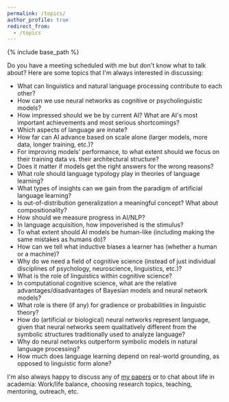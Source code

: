 ```yaml
---
permalink: /topics/
author_profile: true
redirect_from:
  - /topics
---
```


{% include base_path %}

Do you have a meeting scheduled with me but don't know what to talk about? Here are some topics that I'm always interested in discussing:


- What can linguistics and natural language processing contribute to each other?
- How can we use neural networks as cognitive or psycholinguistic models?
- How impressed should we be by current AI? What are AI's most important achievements and most serious shortcomings?
- Which aspects of language are innate?
- How far can AI advance based on scale alone (larger models, more data, longer training, etc.)?
- For improving models' performance, to what extent should we focus on their training data vs. their architectural structure?
- Does it matter if models get the right answers for the wrong reasons?
- What role should language typology play in theories of language learning?
- What types of insights can we gain from the paradigm of artificial language learning?
- Is out-of-distribution generalization a meaningful concept? What about compositionality?
- How should we measure progress in AI/NLP?
- In language acquisition, how impoverished is the stimulus?
- To what extent should AI models be human-like (including making the same mistakes as humans do)?
- How can we tell what inductive biases a learner has (whether a human or a machine)?
- Why do we need a field of cognitive science (instead of just individual disciplines of psychology, neuroscience, linguistics, etc.)?
- What is the role of linguistics within cognitive science?
- In computational cognitive science, what are the relative advantages/disadvantages of Bayesian models and neural network models?
- What role is there (if any) for gradience or probabilities in linguistic theory?
- How do (artificial or biological) neural networks represent language, given that neural networks seem qualitatively different from the symbolic structures traditionally used to analyze language?
- Why do neural networks outperform symbolic models in natural language processing?
- How much does language learning depend on real-world grounding, as opposed to linguistic form alone?

I'm also always happy to discuss any of [my papers](https://rtmccoy.com/pubs/) or to chat about life in academia: Work/life balance, choosing research topics, teaching, mentoring, outreach, etc.

